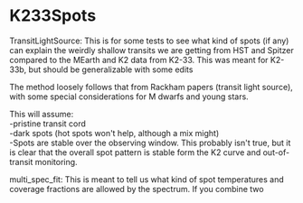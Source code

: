 # K233Spots

TransitLightSource:
This is for some tests to see what kind of spots (if any) can explain the weirdly shallow transits we are getting from HST and Spitzer compared to the MEarth and K2 data from K2-33.
This was meant for K2-33b, but should be generalizable with some edits

The method loosely follows that from Rackham papers (transit light source), with some special considerations for M dwarfs and young stars.

This will assume:<br/>
-pristine transit cord<br />
-dark spots (hot spots won't help, although a mix might)<br />
-Spots are stable over the observing window. This probably isn't true, but it is clear that the overall spot pattern is stable form the K2 curve and out-of-transit monitoring. 


multi_spec_fit:
This is meant to tell us what kind of spot temperatures and coverage fractions are allowed by the spectrum. If you combine two 
